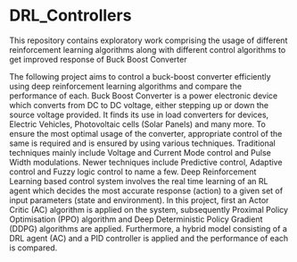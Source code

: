 # DRL_Controllers
This repository contains exploratory work comprising the usage of different reinforcement learning algorithms along with different control algorithms to get improved response of Buck Boost Converter



The following project aims to control a buck-boost converter efficiently using deep reinforcement learning algorithms and compare the performance of each. Buck Boost Converter is a power electronic device which converts from DC to DC voltage, either stepping up or down the source voltage provided. It finds its use in load converters for devices, Electric Vehicles, Photovoltaic cells (Solar Panels) and many more. To ensure the most optimal usage of the converter, appropriate control of the same is required and is ensured by using various techniques. Traditional techniques mainly include Voltage and Current Mode control and Pulse Width modulations.
Newer techniques include Predictive control, Adaptive control and Fuzzy logic control to name a few. Deep Reinforcement Learning based control system involves the real time learning of an RL agent which decides the most accurate response (action) to a given set of input parameters (state and environment). In this project, first an Actor Critic (AC) algorithm is applied on the system, subsequently Proximal Policy Optimisation (PPO) algorithm and Deep Deterministic Policy Gradient
(DDPG) algorithms are applied. Furthermore, a hybrid model consisting of a DRL agent (AC) and a PID controller is applied and the performance of each is compared.
